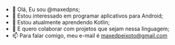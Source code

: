 - 👋 Olá, Eu sou @maxedpns;
- 👀 Estou interessado em programar aplicativos para Android;
- 🌱 Estou atualmente aprendendo Kotlin;
- 💞️ E quero colaborar com projetos que sejam nessa linguagem;
- 📫 Para falar comigo, meu e-mail é maxedpeixoto@gmail.com

<!---
maxedpns/maxedpns is a ✨ special ✨ repository because its `README.md` (this file) appears on your GitHub profile.
You can click the Preview link to take a look at your changes.
--->
